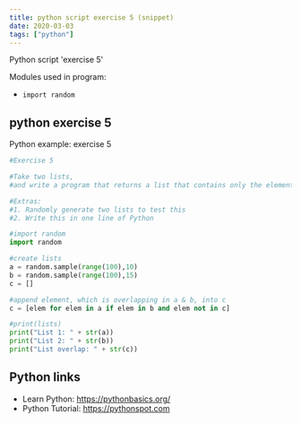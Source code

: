 ```yaml
---
title: python script exercise 5 (snippet)
date: 2020-03-03
tags: ["python"]
---
```

Python script 'exercise 5'


Modules used in program: 
* `import random`

## python exercise 5

Python example: exercise 5

```python
#Exercise 5

#Take two lists,
#and write a program that returns a list that contains only the elements that are common between the lists (without duplicates). Make sure your program works on two lists of different sizes.

#Extras:
#1. Randomly generate two lists to test this
#2. Write this in one line of Python

#import random
import random

#create lists
a = random.sample(range(100),10)
b = random.sample(range(100),15)
c = []

#append element, which is overlapping in a & b, into c
c = [elem for elem in a if elem in b and elem not in c]

#print(lists)
print("List 1: " + str(a))
print("List 2: " + str(b))
print("List overlap: " + str(c))

```

## Python links

- Learn Python: https://pythonbasics.org/
- Python Tutorial: https://pythonspot.com

